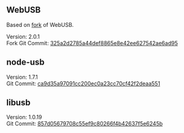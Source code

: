## WebUSB
Based on [fork][node-webusb] of WebUSB.

Version: 2.0.1  
Fork Git Commit: [325a2d2785a44def8865e8e42ee627542ae6ad95][webusb-commit]

## node-usb
Version: 1.7.1  
Git Commit: [ca9d35a97091cc200ec0a23cc70cf42f2deaa551][node-usb-commit]

## libusb
Version: 1.0.19  
Git Commit: [857d05679708c55ef9c80266f4b42637f5e6245b][libusb-commit]

[webusb-commit]: https://github.com/thegecko/webusb/commit/325a2d2785a44def8865e8e42ee627542ae6ad95
[node-webusb]: https://github.com/nodar-chkuaselidze/webusb/tree/busb
[node-usb-commit]: https://github.com/tessel/node-usb/commit/ca9d35a97091cc200ec0a23cc70cf42f2deaa551
[libusb-commit]: https://github.com/kevinmehall/libusb/tree/857d05679708c55ef9c80266f4b42637f5e6245b
